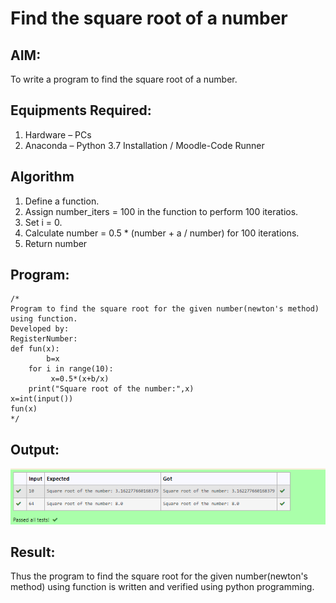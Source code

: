 # Find the square root of a number

## AIM:
To write a program to find the square root of a number.

## Equipments Required:
1. Hardware – PCs
2. Anaconda – Python 3.7 Installation / Moodle-Code Runner

## Algorithm
1. Define a function.
2. Assign number_iters = 100 in the function to perform 100 iteratios.
3. Set i = 0.
4. Calculate  number = 0.5 * (number + a / number) for 100 iterations.
5. Return number

## Program:
```
/*
Program to find the square root for the given number(newton's method) using function.
Developed by: 
RegisterNumber:
def fun(x):
        b=x
    for i in range(10):
         x=0.5*(x+b/x)
    print("Square root of the number:",x)
x=int(input())
fun(x)   
*/
```

## Output:
![gcd of two number](https://github.com/Nagadurg/Square-root-of-a-number/blob/27d6be52f6d14d80942ceecf625fd385ecef8baf/n3.PNG)


## Result:
Thus the program to find the square root for the given number(newton's method) using function is written and verified using python programming.
